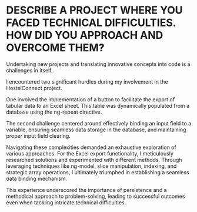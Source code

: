 # DESCRIBE A PROJECT WHERE YOU FACED TECHNICAL DIFFICULTIES. HOW DID YOU APPROACH AND OVERCOME THEM?

Undertaking new projects and translating innovative concepts into code is a challenges in itself. 

I encountered two significant hurdles during my involvement in the HostelConnect project. 

One involved the implementation of a button to facilitate the export of tabular data to an Excel sheet. 
This table was dynamically populated from a database using the ng-repeat directive. 

The second challenge centered around effectively binding an input field to a variable, ensuring seamless data storage in the database, and maintaining proper input field clearing.

Navigating these complexities demanded an exhaustive exploration of various approaches. For the Excel export functionality, I meticulously researched solutions and experimented with different methods. Through leveraging techniques like ng-model, slice manipulation, indexing, and strategic array operations, I ultimately triumphed in establishing a seamless data binding mechanism.

This experience underscored the importance of persistence and a methodical approach to problem-solving, leading to successful outcomes even when tackling intricate technical difficulties.

